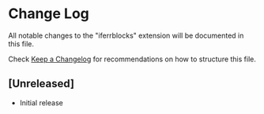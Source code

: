 # Change Log
All notable changes to the "iferrblocks" extension will be documented in this file.

Check [Keep a Changelog](http://keepachangelog.com/) for recommendations on how to structure this file.

## [Unreleased]
- Initial release
